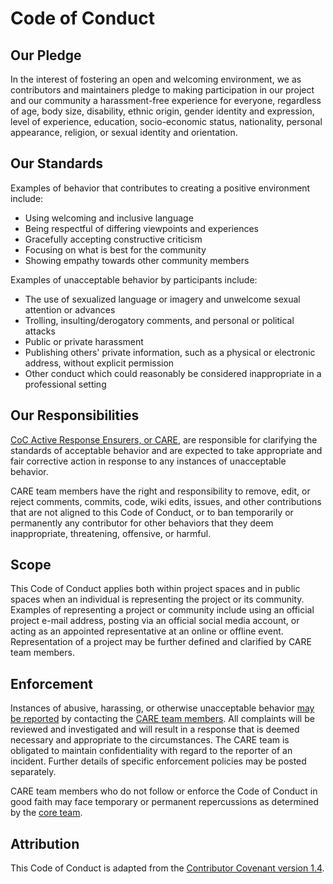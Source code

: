 Code of Conduct
===============

Our Pledge
----------

In the interest of fostering an open and welcoming environment, we as
contributors and maintainers pledge to making participation in our project and
our community a harassment-free experience for everyone, regardless of age, body
size, disability, ethnic origin, gender identity and expression, level of
experience, education, socio-economic status, nationality, personal appearance,
religion, or sexual identity and orientation.

Our Standards
-------------

Examples of behavior that contributes to creating a positive environment
include:

* Using welcoming and inclusive language
* Being respectful of differing viewpoints and experiences
* Gracefully accepting constructive criticism
* Focusing on what is best for the community
* Showing empathy towards other community members

Examples of unacceptable behavior by participants include:

* The use of sexualized language or imagery and unwelcome sexual attention or
  advances
* Trolling, insulting/derogatory comments, and personal or political attacks
* Public or private harassment
* Publishing others' private information, such as a physical or electronic
  address, without explicit permission
* Other conduct which could reasonably be considered inappropriate in a
  professional setting

Our Responsibilities
--------------------

[CoC Active Response Ensurers, or CARE][1], are responsible for clarifying the
standards of acceptable behavior and are expected to take appropriate and fair
corrective action in response to any instances of unacceptable behavior.

CARE team members have the right and responsibility to remove, edit, or reject
comments, commits, code, wiki edits, issues, and other contributions that are
not aligned to this Code of Conduct, or to ban temporarily or permanently any
contributor for other behaviors that they deem inappropriate, threatening,
offensive, or harmful.

Scope
-----

This Code of Conduct applies both within project spaces and in public spaces
when an individual is representing the project or its community. Examples of
representing a project or community include using an official project e-mail
address, posting via an official social media account, or acting as an appointed
representative at an online or offline event. Representation of a project may be
further defined and clarified by CARE team members.

Enforcement
-----------

Instances of abusive, harassing, or otherwise unacceptable behavior
[may be reported][2] by contacting the [CARE team members][1].
All complaints will be reviewed and investigated and will result in a response
that is deemed necessary and appropriate to the circumstances. The CARE team is
obligated to maintain confidentiality with regard to the reporter of an
incident. Further details of specific enforcement policies may be posted
separately.

CARE team members who do not follow or enforce the Code of Conduct in good
faith may face temporary or permanent repercussions as determined by the
[core team][3].

Attribution
-----------

This Code of Conduct is adapted from the [Contributor Covenant version 1.4][4].

[1]: https://symfony.com/doc/current/contributing/code_of_conduct/care_team.html
[2]: https://symfony.com/doc/current/contributing/code_of_conduct/reporting_guidelines.html
[3]: https://symfony.com/doc/current/contributing/code/core_team.html
[4]: https://www.contributor-covenant.org/version/1/4/code-of-conduct.html
